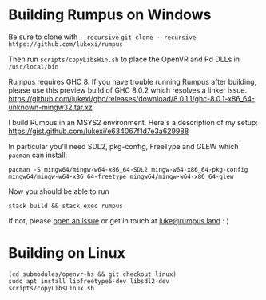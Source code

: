 # Building Rumpus on Windows

Be sure to clone with `--recursive`
`git clone --recursive https://github.com/lukexi/rumpus`

Then run
`scripts/copyLibsWin.sh` to place the OpenVR and Pd DLLs in `/usr/local/bin`

Rumpus requires GHC 8.
If you have trouble running Rumpus after building,
please use this preview build of GHC 8.0.2 which resolves a linker issue.
https://github.com/lukexi/ghc/releases/download/8.0.1.1/ghc-8.0.1-x86_64-unknown-mingw32.tar.xz

I build Rumpus in an MSYS2 environment. Here's a description of my setup:
https://gist.github.com/lukexi/e634067f1d7e3a629988

In particular you'll need SDL2, pkg-config, FreeType and GLEW which `pacman` can install:
```
pacman -S mingw64/mingw-w64-x86_64-SDL2 mingw-w64-x86_64-pkg-config mingw64/mingw-w64-x86_64-freetype mingw64/mingw-w64-x86_64-glew
```

Now you should be able to run
```
stack build && stack exec rumpus
```

If not, please [open an issue](https://github.com/lukexi/rumpus/issues) or get in touch at luke@rumpus.land : )

# Building on Linux
```
(cd submodules/openvr-hs && git checkout linux)
sudo apt install libfreetype6-dev libsdl2-dev
scripts/copyLibsLinux.sh
```
